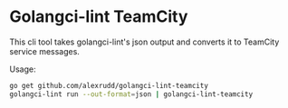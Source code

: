 # Golangci-lint TeamCity

This cli tool takes golangci-lint's json output and converts it to TeamCity service messages.

Usage:

```sh
go get github.com/alexrudd/golangci-lint-teamcity
golangci-lint run --out-format=json | golangci-lint-teamcity
```
